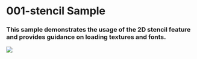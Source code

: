 # 001-stencil Sample

### This sample demonstrates the usage of the 2D stencil feature and provides guidance on loading textures and fonts.

![](https://i.rawr.dev/sample1-min-4.gif)
